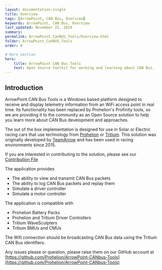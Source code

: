 ```yaml
---
layout: documentation-single
title: Overview
tags: [ArrowPoint, CAN Bus, Overview]
keywords: ArrowPoint, CAN Bus, Overview
last_updated: November 22, 2019
summary: 
permalink: ArrowPoint_CanBUS_Tools/Overview.html
folder: ArrowPoint_CanBUS_Tools
order: 0

# Hero section
hero:
    title: ArrowPoint CAN Bus Tools
    text: Open Source toolkit for working and learning about CAN Bus.
---
```


## Introduction

ArrowPoint CAN Bus Tools is a Windows based platform designed to receive and display telemetry information from an WiFi access point in real time.  Its functionality has been replaced by Prohelion's Profinity tools, so we are providing it to the community as an Open Source solution to help you learn more about CAN Bus development and approaches.

The out of the box implementation is designed for use in Solar or Electric racing cars that use technology from [Prohelion](https://www.prohelion.com/) or [Tritium](https://www.tritiumcharging.com/). This solution was originally developed by [TeamArrow](https://www.teamarrow.com.au/) and has been used in racing environments since 2015.

If you are interested in contributing to the solution, please see our [Contribution File](https://github.com/Prohelion/ArrowPoint-CANbus-Tools/blob/master/CONTRIBUTING.md) 

The application provides

* The ability to view and transmit CAN Bus packets
* The ability to log CAN Bus packets and replay them
* Simulate a driver controller
* Simulate a motor controller

The application is compatible with

* Prohelion Battery Packs
* Prohelion and Tritium Driver Controllers
* Tritium WaveSculpters
* Tritium BMUs and CMUs

The Wifi connection should be broadcasting CAN Bus data using the Tritium CAN Bus identifiers.

Any issues please or question, please raise them on our GitHub account at [https://github.com/Prohelion/ArrowPoint-CANbus-Tools](https://github.com/Prohelion/ArrowPoint-CANbus-Tools)
